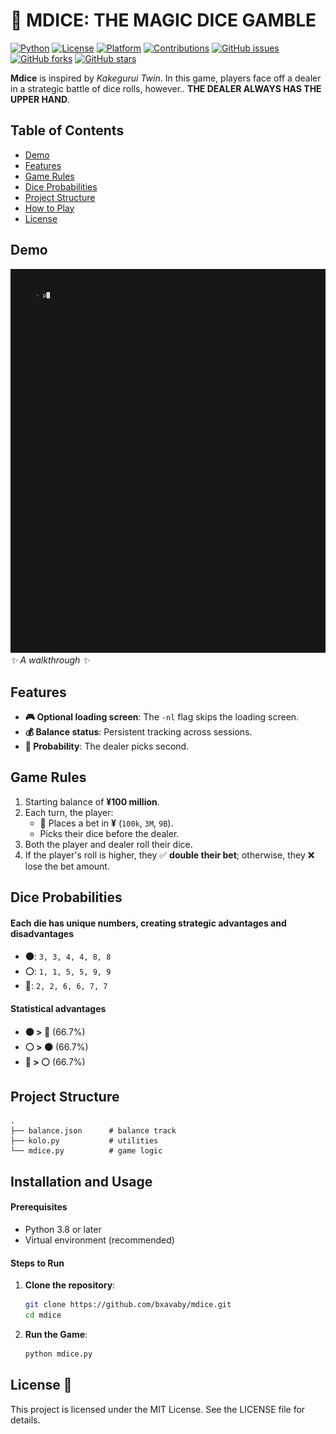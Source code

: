 # 🎲 MDICE: THE MAGIC DICE GAMBLE

[![Python](https://img.shields.io/badge/Python-3.8%2B-blue?style=flat-square)](https://www.python.org/downloads/)
[![License](https://img.shields.io/badge/License-MIT-green?style=flat-square)](LICENSE)
[![Platform](https://img.shields.io/badge/Platform-Terminal-lightgrey?style=flat-square)](#)
[![Contributions](https://img.shields.io/badge/Contributions-Welcome-orange?style=flat-square)](CONTRIBUTING.md)
[![GitHub issues](https://img.shields.io/github/issues/bxavaby/mdice?style=flat-square)](https://github.com/bxavaby/mdice/issues)
[![GitHub forks](https://img.shields.io/github/forks/bxavaby/mdice?style=flat-square)](https://github.com/bxavaby/mdice/network)
[![GitHub stars](https://img.shields.io/github/stars/bxavaby/mdice?style=flat-square)](https://github.com/bxavaby/mdice/stargazers)

**Mdice** is inspired by *Kakegurui Twin*. In this game, players face off a dealer in a strategic battle of dice rolls, however.. **THE DEALER ALWAYS HAS THE UPPER HAND**. 


## Table of Contents
- [Demo](#demo)
- [Features](#features)
- [Game Rules](#game-rules)
- [Dice Probabilities](#dice-probabilities)
- [Project Structure](#project-structure)
- [How to Play](#how-to-play)
- [License](#license)


## Demo
![Mdice Demo](assets/magic.gif)  
*✨ A walkthrough ✨*


## Features
- **🎮 Optional loading screen**: The `-nl` flag skips the loading screen.
- **💰 Balance status**: Persistent tracking across sessions.
- **🎯 Probability**: The dealer picks second.


## Game Rules
1. Starting balance of **¥100 million**.
2. Each turn, the player:
   - 💸 Places a bet in **¥** (`100k`, `3M`, `9B`).
   - Picks their dice before the dealer.
3. Both the player and dealer roll their dice.
4. If the player's roll is higher, they ✅ **double their bet**; otherwise, they ❌ lose the bet amount.


## Dice Probabilities

#### **Each die has unique numbers, creating strategic advantages and disadvantages**
- **⚫**: `3, 3, 4, 4, 8, 8`
- **⚪**: `1, 1, 5, 5, 9, 9`
- **🔴**: `2, 2, 6, 6, 7, 7`

#### **Statistical advantages**
- **⚫ > 🔴** (66.7%)
- **⚪ > ⚫** (66.7%)
- **🔴 > ⚪** (66.7%)


## **Project Structure**
```plaintext
.
├── balance.json      # balance track
├── kolo.py           # utilities
└── mdice.py          # game logic
```


## **Installation and Usage**

#### **Prerequisites**
- Python 3.8 or later
- Virtual environment (recommended)

#### **Steps to Run**
1. **Clone the repository**:

   ```bash
   git clone https://github.com/bxavaby/mdice.git
   cd mdice
   ```
   
2. **Run the Game**:

   ```bash
   python mdice.py
   ```
   

## License 📜
This project is licensed under the MIT License. See the LICENSE file for details.
